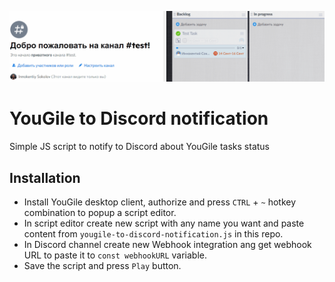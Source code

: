 <kbd>![# YouGile to Discord notification](https://raw.githubusercontent.com/keshon/assets/main/yougile-to-discord-notification-demo.gif)</kbd>

# YouGile to Discord notification
Simple JS script to notify to Discord about YouGile tasks status

## Installation
- Install YouGile desktop client, authorize and press `CTRL` + `~` hotkey combination to popup a script editor.
- In script editor create new script with any name you want and paste content from `yougile-to-discord-notification.js` in this repo.
- In Discord channel create new Webhook integration ang get webhook URL to paste it to ```const webhookURL``` variable.
- Save the script and press `Play` button.
